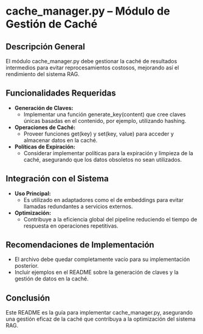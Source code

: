 # cache_manager.py – Módulo de Gestión de Caché

## Descripción General
El módulo cache_manager.py debe gestionar la caché de resultados intermedios para evitar reprocesamientos costosos, mejorando así el rendimiento del sistema RAG.

## Funcionalidades Requeridas
- **Generación de Claves:**  
  - Implementar una función generate_key(content) que cree claves únicas basadas en el contenido, por ejemplo, utilizando hashing.
- **Operaciones de Caché:**  
  - Proveer funciones get(key) y set(key, value) para acceder y almacenar datos en la caché.
- **Políticas de Expiración:**  
  - Considerar implementar políticas para la expiración y limpieza de la caché, asegurando que los datos obsoletos no sean utilizados.

## Integración con el Sistema
- **Uso Principal:**  
  - Es utilizado en adaptadores como el de embeddings para evitar llamadas redundantes a servicios externos.
- **Optimización:**  
  - Contribuye a la eficiencia global del pipeline reduciendo el tiempo de respuesta en operaciones repetitivas.

## Recomendaciones de Implementación
- El archivo debe quedar completamente vacío para su implementación posterior.
- Incluir ejemplos en el README sobre la generación de claves y la gestión de datos en la caché.

## Conclusión
Este README es la guía para implementar cache_manager.py, asegurando una gestión eficaz de la caché que contribuya a la optimización del sistema RAG.
